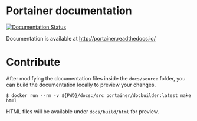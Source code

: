 # Portainer documentation

[![Documentation Status](https://readthedocs.org/projects/portainer/badge/?version=latest)](http://portainer.readthedocs.io/en/latest/?badge=latest)

Documentation is available at http://portainer.readthedocs.io/

# Contribute

After modifying the documentation files inside the `docs/source` folder, you can
build the documentation locally to preview your changes.

```shell
$ docker run --rm -v ${PWD}/docs:/src portainer/docbuilder:latest make html
```

HTML files will be available under `docs/build/html` for preview.
